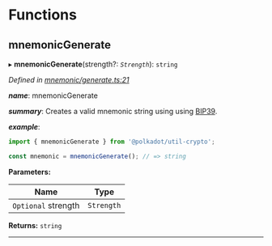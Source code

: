 

# Functions

<a id="mnemonicgenerate"></a>

##  mnemonicGenerate

▸ **mnemonicGenerate**(strength?: *`Strength`*): `string`

*Defined in [mnemonic/generate.ts:21](https://github.com/polkadot-js/common/blob/dc0563d/packages/util-crypto/src/mnemonic/generate.ts#L21)*

*__name__*: mnemonicGenerate

*__summary__*: Creates a valid mnemonic string using using [BIP39](https://github.com/bitcoin/bips/blob/master/bip-0039.mediawiki).

*__example__*:   

```javascript
import { mnemonicGenerate } from '@polkadot/util-crypto';

const mnemonic = mnemonicGenerate(); // => string
```

**Parameters:**

| Name | Type |
| ------ | ------ |
| `Optional` strength | `Strength` |

**Returns:** `string`

___

